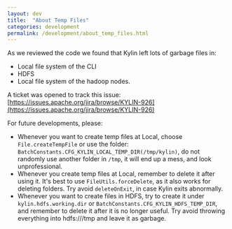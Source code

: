 ```yaml
---
layout: dev
title:  "About Temp Files"
categories: development
permalink: /development/about_temp_files.html
---
```


As we reviewed the code we found that Kylin left lots of garbage files in:

* Local file system of the CLI
* HDFS
* Local file system of the hadoop nodes.

A ticket was opened to track this issue:
[https://issues.apache.org/jira/browse/KYLIN-926](https://issues.apache.org/jira/browse/KYLIN-926)

For future developments, please:

* Whenever you want to create temp files at Local, choose `File.createTempFile` or use the folder: `BatchConstants.CFG_KYLIN_LOCAL_TEMP_DIR(/tmp/kylin)`, do not randomly use another folder in `/tmp`, it will end up a mess, and look unprofessional.
* Whenever you create temp files at Local, remember to delete it after using it. It's best to use `FileUtils.forceDelete`, as it also works for deleting folders. Try avoid `deleteOnExit`, in case Kylin exits abnormally.
* Whenever you want to create files in HDFS, try to create it under `kylin.hdfs.working.dir` or `BatchConstants.CFG_KYLIN_HDFS_TEMP_DIR`, and remember to delete it after it is no longer useful. Try avoid throwing everything into hdfs:///tmp and leave it as garbage.
